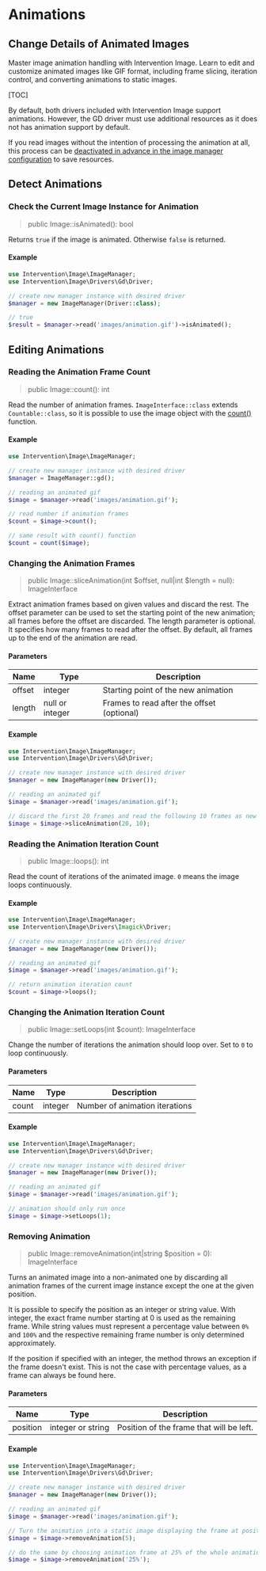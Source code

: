 # Animations
## Change Details of Animated Images
Master image animation handling with Intervention Image. Learn to edit and customize animated images like GIF format, including frame slicing, iteration control, and converting animations to static images.

[TOC]

By default, both drivers included with Intervention Image support animations.
However, the GD driver must use additional resources as it does not has
animation support by default. 

If you read images without the intention of processing the animation at all,
this process can be [deactivated in advance in the image manager
configuration](/v3/basics/image-manager) to save resources.

## Detect Animations
### Check the Current Image Instance for Animation

> public Image::isAnimated(): bool

Returns `true` if the image is animated. Otherwise `false` is returned.

#### Example

```php
use Intervention\Image\ImageManager;
use Intervention\Image\Drivers\Gd\Driver;

// create new manager instance with desired driver
$manager = new ImageManager(Driver::class);

// true
$result = $manager->read('images/animation.gif')->isAnimated();
```

## Editing Animations

### Reading the Animation Frame Count

> public Image::count(): int

Read the number of animation frames. `ImageInterface::class` extends
`Countable::class`, so it is possible to use the image object with the
[count()](https://www.php.net/manual/en/function.count.php) function.

#### Example

```php
use Intervention\Image\ImageManager;

// create new manager instance with desired driver
$manager = ImageManager::gd();

// reading an animated gif
$image = $manager->read('images/animation.gif');

// read number if animation frames
$count = $image->count();

// same result with count() function
$count = count($image);
```

### Changing the Animation Frames

> public Image::sliceAnimation(int $offset, null|int $length = null): ImageInterface

Extract animation frames based on given values and discard the rest. The offset
parameter can be used to set the starting point of the new animation; all
frames before the offset are discarded. The length parameter is optional. It
specifies how many frames to read after the offset. By default, all frames up
to the end of the animation are read.

#### Parameters

| Name | Type | Description |
| - | - | - |
| offset | integer | Starting point of the new animation |
| length | null or integer | Frames to read after the offset (optional) |

#### Example

```php
use Intervention\Image\ImageManager;
use Intervention\Image\Drivers\Gd\Driver;

// create new manager instance with desired driver
$manager = new ImageManager(new Driver());

// reading an animated gif
$image = $manager->read('images/animation.gif');

// discard the first 20 frames and read the following 10 frames as new animation
$image = $image->sliceAnimation(20, 10);
```

### Reading the Animation Iteration Count

> public Image::loops(): int

Read the count of iterations of the animated image. `0` means the image loops continuously.

#### Example

```php
use Intervention\Image\ImageManager;
use Intervention\Image\Drivers\Imagick\Driver;

// create new manager instance with desired driver
$manager = new ImageManager(new Driver());

// reading an animated gif
$image = $manager->read('images/animation.gif');

// return animation iteration count
$count = $image->loops();
```

### Changing the Animation Iteration Count

> public Image::setLoops(int $count): ImageInterface

Change the number of iterations the animation should loop over. Set to `0` to loop continuously.

#### Parameters

| Name | Type | Description |
| - | - | - |
| count | integer | Number of animation iterations |

#### Example

```php
use Intervention\Image\ImageManager;
use Intervention\Image\Drivers\Gd\Driver;

// create new manager instance with desired driver
$manager = new ImageManager(new Driver());

// reading an animated gif
$image = $manager->read('images/animation.gif');

// animation should only run once
$image = $image->setLoops(1);
```

### Removing Animation

> public Image::removeAnimation(int|string $position = 0): ImageInterface

Turns an animated image into a non-animated one by discarding all animation
frames of the current image instance except the one at the given position. 

It is possible to specify the position as an integer or string value. With
integer, the exact frame number starting at 0 is used as the remaining frame.
While string values must represent a percentage value between `0%` and `100%`
and the respective remaining frame number is only determined approximately.

If the position if specified with an integer, the method throws an exception if
the frame doesn't exist. This is not the case with percentage values, as a
frame can always be found here.

#### Parameters

| Name | Type | Description |
| - | - | - |
| position | integer or string | Position of the frame that will be left. |

#### Example

```php
use Intervention\Image\ImageManager;
use Intervention\Image\Drivers\Gd\Driver;

// create new manager instance with desired driver
$manager = new ImageManager(new Driver());

// reading an animated gif
$image = $manager->read('images/animation.gif');

// Turn the animation into a static image displaying the frame at position 5
$image = $image->removeAnimation(5);

// do the same by choosing animation frame at 25% of the whole animation
$image = $image->removeAnimation('25%');

```
